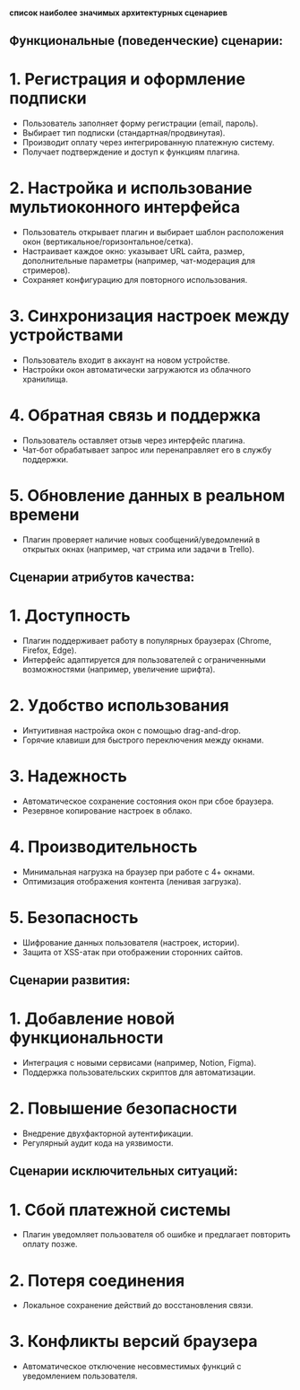#### список наиболее значимых архитектурных сценариев
## Функциональные (поведенческие) сценарии:
# 1. Регистрация и оформление подписки  
   - Пользователь заполняет форму регистрации (email, пароль).  
   - Выбирает тип подписки (стандартная/продвинутая).  
   - Производит оплату через интегрированную платежную систему.  
   - Получает подтверждение и доступ к функциям плагина.  

# 2. Настройка и использование мультиоконного интерфейса  
   - Пользователь открывает плагин и выбирает шаблон расположения окон (вертикальное/горизонтальное/сетка).  
   - Настраивает каждое окно: указывает URL сайта, размер, дополнительные параметры (например, чат-модерация для стримеров).  
   - Сохраняет конфигурацию для повторного использования.  

# 3. Синхронизация настроек между устройствами  
   - Пользователь входит в аккаунт на новом устройстве.  
   - Настройки окон автоматически загружаются из облачного хранилища.  

# 4. Обратная связь и поддержка  
   - Пользователь оставляет отзыв через интерфейс плагина.  
   - Чат-бот обрабатывает запрос или перенаправляет его в службу поддержки.  

# 5. Обновление данных в реальном времени  
   - Плагин проверяет наличие новых сообщений/уведомлений в открытых окнах (например, чат стрима или задачи в Trello).  

## Сценарии атрибутов качества:
# 1. Доступность  
   - Плагин поддерживает работу в популярных браузерах (Chrome, Firefox, Edge).  
   - Интерфейс адаптируется для пользователей с ограниченными возможностями (например, увеличение шрифта).  

# 2. Удобство использования  
   - Интуитивная настройка окон с помощью drag-and-drop.  
   - Горячие клавиши для быстрого переключения между окнами.  

# 3. Надежность  
   - Автоматическое сохранение состояния окон при сбое браузера.  
   - Резервное копирование настроек в облако.  

# 4. Производительность  
   - Минимальная нагрузка на браузер при работе с 4+ окнами.  
   - Оптимизация отображения контента (ленивая загрузка).  

# 5. Безопасность  
   - Шифрование данных пользователя (настроек, истории).  
   - Защита от XSS-атак при отображении сторонних сайтов.  

## Сценарии развития:
# 1. Добавление новой функциональности  
   - Интеграция с новыми сервисами (например, Notion, Figma).  
   - Поддержка пользовательских скриптов для автоматизации.  

# 2. Повышение безопасности  
   - Внедрение двухфакторной аутентификации.  
   - Регулярный аудит кода на уязвимости.  

## Сценарии исключительных ситуаций:
# 1. Сбой платежной системы  
   - Плагин уведомляет пользователя об ошибке и предлагает повторить оплату позже.  

# 2. Потеря соединения  
   - Локальное сохранение действий до восстановления связи.  

# 3. Конфликты версий браузера  
   - Автоматическое отключение несовместимых функций с уведомлением пользователя.  

